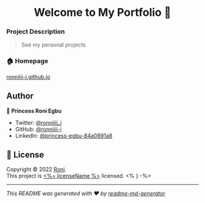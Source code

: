 <h1 align="center">Welcome to My Portfolio 👋</h1>

### Project Description

> See my personal projects

### 🏠 Homepage
  [ronniiii-i.github.io](https://ronniiii-i.github.io)

## Author
👤 **Princess Roni Egbu**

* Twitter: [@ronniiii_i](https://twitter.com/ronniiii_i)
* GitHub: [@ronniiii-i](https://github.com/ronniiii-i)
* LinkedIn: [@princess-egbu-84a0891a8](https://linkedin.com/in/princess-egbu-84a0891a8)

## 📝 License

Copyright © 2022 [Roni](https://github.com/ronniiii-i).<br/>
This project is [<%= licenseName %>](<%= licenseUrl %>) licensed.
<% } -%>

***
_This README was generated with ❤️ by [readme-md-generator](https://github.com/kefranabg/readme-md-generator)_
